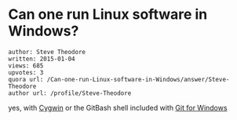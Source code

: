 # Can one run Linux software in Windows?

	author: Steve Theodore
	written: 2015-01-04
	views: 685
	upvotes: 3
	quora url: /Can-one-run-Linux-software-in-Windows/answer/Steve-Theodore
	author url: /profile/Steve-Theodore


yes, with [Cygwin](https://www.cygwin.com/) or the GitBash shell included with [Git for Windows](https://msysgit.github.io/)

